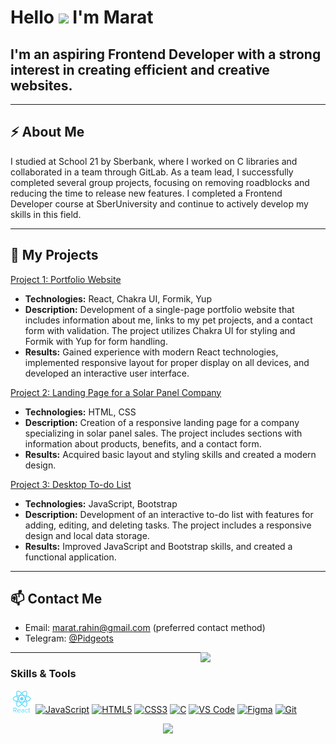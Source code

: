 # Hello <img src="https://github.com/sciencepal/sciencepal/blob/master/assets/Hi.gif" width="29px"> I'm Marat

## I'm an aspiring Frontend Developer with a strong interest in creating efficient and creative websites.

---

## ⚡ About Me

I studied at School 21 by Sberbank, where I worked on C libraries and collaborated in a team through GitLab. As a team lead, I successfully completed several group projects, focusing on removing roadblocks and reducing the time to release new features. I completed a Frontend Developer course at SberUniversity and continue to actively develop my skills in this field.

---

## 📂 My Projects

[Project 1: Portfolio Website](https://pidgeots.github.io/portfolio/)
- **Technologies:** React, Chakra UI, Formik, Yup
- **Description:** Development of a single-page portfolio website that includes information about me, links to my pet projects, and a contact form with validation. The project utilizes Chakra UI for styling and Formik with Yup for form handling.
- **Results:** Gained experience with modern React technologies, implemented responsive layout for proper display on all devices, and developed an interactive user interface.

[Project 2: Landing Page for a Solar Panel Company](https://pidgeots.github.io/sberuniversity-project/)
- **Technologies:** HTML, CSS
- **Description:** Creation of a responsive landing page for a company specializing in solar panel sales. The project includes sections with information about products, benefits, and a contact form.
- **Results:** Acquired basic layout and styling skills and created a modern design.

[Project 3: Desktop To-do List](https://pidgeots.github.io/to-do-list/)
- **Technologies:** JavaScript, Bootstrap
- **Description:** Development of an interactive to-do list with features for adding, editing, and deleting tasks. The project includes a responsive design and local data storage.
- **Results:** Improved JavaScript and Bootstrap skills, and created a functional application.

---

## 📫 Contact Me

- Email: [marat.rahin@gmail.com](mailto:marat.rahin@gmail.com) (preferred contact method)
- Telegram: [@Pidgeots](https://t.me/Pidgeots)

<img align='right' src='https://user-images.githubusercontent.com/5713670/87202985-820dcb80-c2b6-11ea-9f56-7ec461c497c3.gif' width='200"'>

---

### Skills & Tools

<p align="left">
<a href="https://reactjs.org/" target="_blank" rel="noreferrer"><img src="https://raw.githubusercontent.com/devicons/devicon/master/icons/react/react-original-wordmark.svg" width="36" height="36" alt="React" /></a>
<a href="https://developer.mozilla.org/en-US/docs/Web/JavaScript" target="_blank" rel="noreferrer"><img src="https://raw.githubusercontent.com/danielcranney/readme-generator/main/public/icons/skills/javascript-colored.svg" width="36" height="36" alt="JavaScript" /></a>
<a href="https://developer.mozilla.org/en-US/docs/Glossary/HTML5" target="_blank" rel="noreferrer"><img src="https://raw.githubusercontent.com/danielcranney/readme-generator/main/public/icons/skills/html5-colored.svg" width="36" height="36" alt="HTML5" /></a>
<a href="https://www.w3.org/TR/CSS/#css" target="_blank" rel="noreferrer"><img src="https://raw.githubusercontent.com/danielcranney/readme-generator/main/public/icons/skills/css3-colored.svg" width="36" height="36" alt="CSS3" /></a>
<a href="https://docs.microsoft.com/en-us/cpp/?view=msvc-170" target="_blank" rel="noreferrer"><img src="https://raw.githubusercontent.com/danielcranney/readme-generator/main/public/icons/skills/c-colored.svg" width="36" height="36" alt="C" /></a>
<a href="https://code.visualstudio.com/" target="_blank" rel="noreferrer"><img src="https://raw.githubusercontent.com/danielcranney/readme-generator/main/public/icons/skills/visualstudiocode.svg" width="36" height="36" alt="VS Code" /></a>
<a href="https://www.figma.com/" target="_blank" rel="noreferrer"><img src="https://raw.githubusercontent.com/danielcranney/readme-generator/main/public/icons/skills/figma-colored.svg" width="36" height="36" alt="Figma" /></a>
<a href="https://git-scm.com/" target="_blank" rel="noreferrer"><img src="https://raw.githubusercontent.com/danielcranney/readme-generator/main/public/icons/skills/git-colored.svg" width="36" height="36" alt="Git" /></a>
</p>

<p align="center">
  <img src="https://capsule-render.vercel.app/api?type=waving&color=gradient&height=60&section=footer&width=100"/>
</p>
